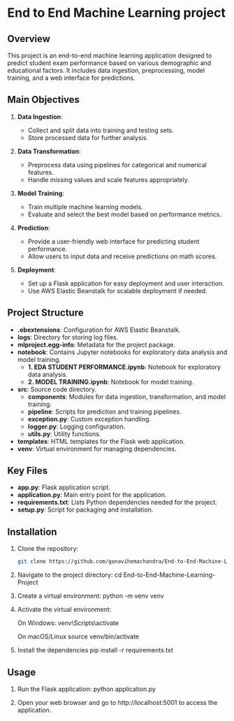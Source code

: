 # End to End Machine Learning project

## Overview

This project is an end-to-end machine learning application designed to predict student exam performance based on various demographic and educational factors. It includes data ingestion, preprocessing, model training, and a web interface for predictions.

## Main Objectives

1. **Data Ingestion**: 
   - Collect and split data into training and testing sets.
   - Store processed data for further analysis.

2. **Data Transformation**:
   - Preprocess data using pipelines for categorical and numerical features.
   - Handle missing values and scale features appropriately.

3. **Model Training**:
   - Train multiple machine learning models.
   - Evaluate and select the best model based on performance metrics.

4. **Prediction**:
   - Provide a user-friendly web interface for predicting student performance.
   - Allow users to input data and receive predictions on math scores.

5. **Deployment**:
   - Set up a Flask application for easy deployment and user interaction.
   - Use AWS Elastic Beanstalk for scalable deployment if needed.

## Project Structure

- **.ebextensions**: Configuration for AWS Elastic Beanstalk.
- **logs**: Directory for storing log files.
- **mlproject.egg-info**: Metadata for the project package.
- **notebook**: Contains Jupyter notebooks for exploratory data analysis and model training.
  - **1. EDA STUDENT PERFORMANCE.ipynb**: Notebook for exploratory data analysis.
  - **2. MODEL TRAINING.ipynb**: Notebook for model training.
- **src**: Source code directory.
  - **components**: Modules for data ingestion, transformation, and model training.
  - **pipeline**: Scripts for prediction and training pipelines.
  - **exception.py**: Custom exception handling.
  - **logger.py**: Logging configuration.
  - **utils.py**: Utility functions.
- **templates**: HTML templates for the Flask web application.
- **venv**: Virtual environment for managing dependencies.

## Key Files

- **app.py**: Flask application script.
- **application.py**: Main entry point for the application.
- **requirements.txt**: Lists Python dependencies needed for the project.
- **setup.py**: Script for packaging and installation.

## Installation

1. Clone the repository:
   ```bash
   git clone https://github.com/ganavihemachandra/End-to-End-Machine-Learning-Project.git

2. Navigate to the project directory:
   cd End-to-End-Machine-Learning-Project

3. Create a virtual environment:
   python -m venv venv

4. Activate the virtual environment:

   On Windows:
   venv\Scripts\activate
   
   On macOS/Linux
   source venv/bin/activate

5. Install the dependencies
   pip install -r requirements.txt

## Usage
1. Run the Flask application:
   python application.py

2. Open your web browser and go to http://localhost:5001 to access the application.
